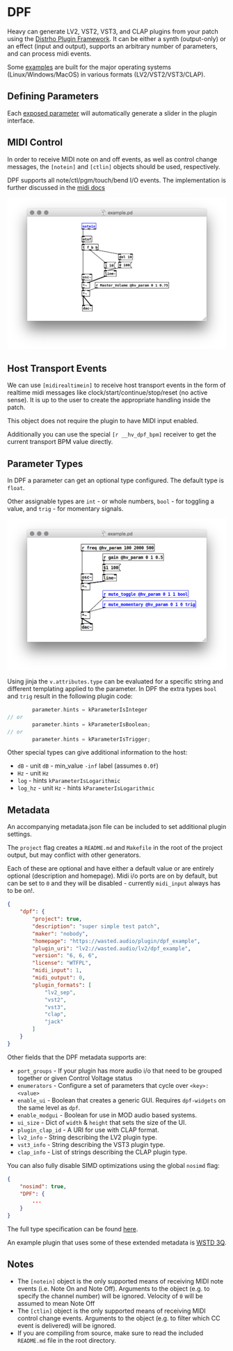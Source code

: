 # DPF

Heavy can generate LV2, VST2, VST3, and CLAP plugins from your patch using the [Distrho Plugin Framework](https://github.com/DISTRHO/DPF). It can be either a synth (output-only) or an effect (input and output), supports an arbitrary number of parameters, and can process midi events.

Some [examples](https://github.com/Wasted-Audio/hvcc-examples-dpf) are built for the major operating systems (Linux/Windows/MacOS) in various formats (LV2/VST2/VST3/CLAP).

## Defining Parameters

Each [exposed parameter](02.getting_started.md#exposing-parameters) will automatically generate a slider in the plugin interface.

## MIDI Control

In order to receive MIDI note on and off events, as well as control change messages, the `[notein]` and `[ctlin]` objects should be used, respectively.

DPF supports all note/ctl/pgm/touch/bend I/O events. The implementation is further discussed in the [midi docs](04.midi.md)

![notein](img/docs_notein.png)

## Host Transport Events

We can use `[midirealtimein]` to receive host transport events in the form of realtime midi messages like clock/start/continue/stop/reset (no active sense). It is up to the user to create the appropriate handling inside the patch.

This object does not require the plugin to have MIDI input enabled.

Additionally you can use the special `[r __hv_dpf_bpm]` receiver to get the current transport BPM value directly.

## Parameter Types

In DPF a parameter can get an optional type configured. The default type is `float`.

Other assignable types are `int` - or whole numbers, `bool` - for toggling a value, and `trig` - for momentary signals.

![dpf](img/docs_param_type.png)

Using jinja the `v.attributes.type` can be evaluated for a specific string and different templating applied to the parameter. In DPF the extra types `bool` and `trig` result in the following plugin code:

```c++
        parameter.hints = kParameterIsInteger
// or
        parameter.hints = kParameterIsBoolean;
// or
        parameter.hints = kParameterIsTrigger;
```

Other special types can give additional information to the host:

* `dB` - unit `dB` - min_value `-inf` label (assumes `0.0f`)
* `Hz` - unit `Hz`
* `log` - hints `kParameterIsLogarithmic`
* `log_hz` - unit `Hz` - hints `kParameterIsLogarithmic`

## Metadata

An accompanying metadata.json file can be included to set additional plugin settings.

The `project` flag creates a `README.md` and `Makefile` in the root of the project output, but may conflict with other generators.

Each of these are optional and have either a default value or are entirely optional (description and homepage). Midi i/o ports are on by default, but can be set to `0` and they will be disabled - currently `midi_input` always has to be on!.

```json
{
    "dpf": {
        "project": true,
        "description": "super simple test patch",
        "maker": "nobody",
        "homepage": "https://wasted.audio/plugin/dpf_example",
        "plugin_uri": "lv2://wasted.audio/lv2/dpf_example",
        "version": "6, 6, 6",
        "license": "WTFPL",
        "midi_input": 1,
        "midi_output": 0,
        "plugin_formats": [
            "lv2_sep",
            "vst2",
            "vst3",
            "clap",
            "jack"
        ]
    }
}
```

Other fields that the DPF metadata supports are:

* `port_groups` - If your plugin has more audio i/o that need to be grouped together or given Control Voltage status
* `enumerators` - Configure a set of parameters that cycle over `<key>: <value>`
* `enable_ui` - Boolean that creates a generic GUI. Requires `dpf-widgets` on the same level as `dpf`.
* `enable_modgui` - Boolean for use in MOD audio based systems.
* `ui_size` - Dict of `width` & `height` that sets the size of the UI.
* `plugin_clap_id` - A URI for use with CLAP format.
* `lv2_info` - String describing the LV2 plugin type.
* `vst3_info` - String describing the VST3 plugin type.
* `clap_info` - List of strings describing the CLAP plugin type.

You can also fully disable SIMD optimizations using the global `nosimd` flag:

```json
{
    "nosimd": true,
    "DPF": {
        ...
    }
}
```

The full type specification can be found [here](https://github.com/Wasted-Audio/hvcc/blob/develop/hvcc/types/meta.py).

An example plugin that uses some of these extended metadata is [WSTD 3Q](https://github.com/Wasted-Audio/wstd-3q).

## Notes

* The `[notein]` object is the only supported means of receiving MIDI note events (i.e. Note On and Note Off). Arguments to the object (e.g. to specify the channel number) will be ignored. Velocity of `0` will be assumed to mean Note Off
* The `[ctlin]` object is the only supported means of receiving MIDI control change events. Arguments to the object (e.g. to filter which CC event is delivered) will be ignored.
* If you are compiling from source, make sure to read the included `README.md` file in the root directory.
